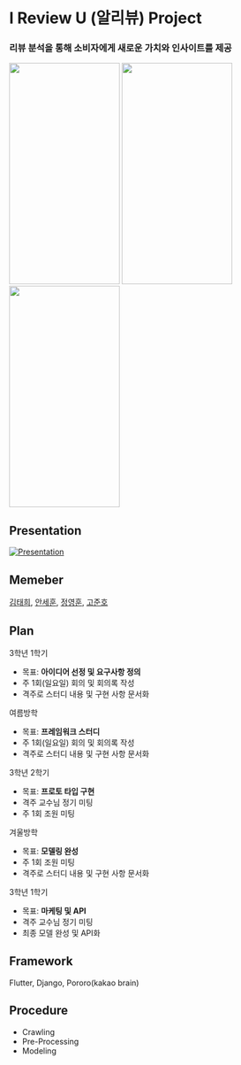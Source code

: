 # I Review U (알리뷰) Project
### 리뷰 분석을 통해 소비자에게 새로운 가치와 인사이트를 제공
<img src="https://user-images.githubusercontent.com/75887645/145706765-43b31ebf-fb75-4fa7-866c-e141413e654b.jpg" width="200" height="400"/> <img src="https://user-images.githubusercontent.com/75887645/145706893-9006becc-a1d2-4268-844f-7f9a837c9571.png" width="200" height="400"/> <img src="https://user-images.githubusercontent.com/75887645/145706855-48081034-f2be-4599-8eee-e7249a6d056a.png" width="200" height="400"/>



## Presentation

[![Presentation](https://img.youtube.com/vi/E2mGf3Gor7c/0.jpg)](https://youtu.be/E2mGf3Gor7c) 
## Memeber
[김태희](https://github.com/taehui530), [안세훈](https://github.com/ashpurple), [정영훈](https://github.com/JYH0817), [고준호](https://github.com/JunhoGo)

## Plan
3학년 1학기
- 목표: <b>아이디어 선정 및 요구사항 정의</b>
- 주 1회(일요일) 회의 및 회의록 작성
- 격주로 스터디 내용 및 구현 사항 문서화

여름방학
- 목표: <b>프레임워크 스터디</b>
- 주 1회(일요일) 회의 및 회의록 작성
- 격주로 스터디 내용 및 구현 사항 문서화

3학년 2학기
- 목표: <b>프로토 타입 구현</b>
- 격주 교수님 정기 미팅
- 주 1회 조원 미팅

겨울방학
- 목표: <b>모델링 완성</b>
- 주 1회 조원 미팅
- 격주로 스터디 내용 및 구현 사항 문서화

3학년 1학기
- 목표: <b>마케팅 및 API</b>
- 격주 교수님 정기 미팅
- 최종 모델 완성 및 API화

## Framework
Flutter, Django, Pororo(kakao brain)

## Procedure

- Crawling
- Pre-Processing
- Modeling
